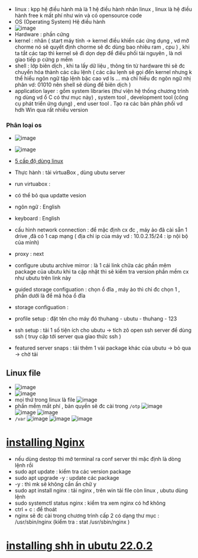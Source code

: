 - linux : kpp hệ điều hành mà là 1 hệ điều hành nhân linux , linux là hệ điều hành free k mất phí như win và có opensource code
- OS (Operating System) Hệ điều hành 
- ![image](https://user-images.githubusercontent.com/96046778/195279721-3eb54e85-c004-4776-b6dc-2bdeeb692ef0.png)
- Hardware : phần cứng
- kernel : nhân ( start máy tính -> kernel điều khiển các ứng dụng , vd mở chorme nó sẽ quyết định chorme sẽ đc dùng bao nhiêu ram , cpu ) , khi ta tắt các tap thì kernel sẽ đi dọn dẹp để điều phối tài nguyên , là nơi giao tiếp p cứng p mềm
- shell : lớp biên dịch , khi ta lấy dữ liệu , thông tin từ hardware thì sẽ đc chuyển hóa thành các câu lệnh ( các câu lẹnh sẽ gọi đến kernel nhưng k thể hiểu ngôn ngữ tập lệnh bậc cao vd ls ... mà chỉ hiểu đc ngôn ngữ nhị phân vd: 01010 nên shell sẽ dùng để biên dịch )
- application layer : gồm system libraries (thư viện hệ thống chương trình ng dùng vd ổ C có thư mục này) , system tool , development tool (công cụ phát triển ứng dụng) , end user tool . Tạo ra các bản phân phối vd hdh Win qua rất nhiều version

### Phân loại os

- ![image](https://user-images.githubusercontent.com/96046778/195282857-7263e51a-1c45-4472-a369-5933f71a1ed0.png)

- ![image](https://user-images.githubusercontent.com/96046778/195285655-92d74031-af4e-4a23-9d08-c81403b426fe.png)
- [5 cấp độ dùng linux](https://maximilianocontieri.com/explain-in-5-levels-of-difficulty-linux)

- Thực hành : tải virtuaBox , dùng ubutu server
- run virtuabox :
- có thể bỏ qua updatte vesion
- ngôn ngữ : English
- keyboard : English
- cấu hình network connection : để mặc định cx đc , máy ảo đã cài sẵn 1 drive ,đã có 1 cap mạng ( địa chỉ ip của máy vd : 10.0.2.15/24 : ip nội bộ của mình)
- proxy : next
- configure ubutu archive mirror : là 1 cái link chữa các phần mêm package của ubutu khi ta cập nhật thì sẽ kiểm tra version phần mềm cx như ubutu trên link này
- guided storage configuation : chọn ổ đĩa , máy ảo thì chỉ đc chọn 1 , phần dưới là để mã hóa ổ đĩa
- storage configuation :
- profile setup : đặt tên cho máy đó thuhang - ubutu - thuhang - 123
- ssh setup : tải 1 số tiện ích cho ubutu -> tích zô open ssh server để dùng ssh ( truy cập tới server qua giao thức ssh )
- featured server snaps : tải thêm 1 vài package khác của ubutu -> bỏ qua
  -> chờ tải

## Linux file

- ![image](https://user-images.githubusercontent.com/96046778/195316137-9faf42b9-dcb7-4d0e-823e-c2e2d80743e0.png)
- ![image](https://user-images.githubusercontent.com/96046778/195316513-abecd612-965c-492a-b6ff-8a65510a5481.png)
- mọi thứ trong linux là file
  ![image](https://user-images.githubusercontent.com/96046778/195319057-81c4a046-af4f-4de5-92da-7b5311ab2716.png)
- phần mềm mất phí , bản quyền sẽ đc cài trong `/otp`
  ![image](https://user-images.githubusercontent.com/96046778/195319260-ea44bf5f-5729-46bd-aeec-ab340c700fb9.png)  
  ![image](https://user-images.githubusercontent.com/96046778/195319541-6910af26-a96c-407f-b4dd-97b4ea63b7d9.png)
  ![image](https://user-images.githubusercontent.com/96046778/195319950-ac181d4b-166f-4f96-99a7-0320c35dfeb5.png)
- `/var`
  ![image](https://user-images.githubusercontent.com/96046778/195320494-b173dfe2-fc4f-474c-a205-1e630e648d28.png)
  ![image](https://user-images.githubusercontent.com/96046778/195321313-e50b4ff9-1087-41ac-91e3-49c36b7c2e16.png)
  ![image](https://user-images.githubusercontent.com/96046778/195321574-b0bb4ac8-075a-49c9-8d20-e70ba5b918b5.png)

# [installing Nginx](https://www.digitalocean.com/community/tutorials/how-to-install-nginx-on-ubuntu-20-04)

- nếu dùng destop thì mở terminal ra conf server thì mặc định là dòng lệnh rồi
- sudo apt update : kiểm tra các version package
- sudo apt upgrade -y : update các package
- -y : thì mk sẽ không cần ấn chữ y
- sudo apt install nginx : tải nginx , trên win tải file còn linux , ubutu dùng lệnh
- sudo systemctl status nginx : kiểm tra xem nginx có hđ không
- ctrl + c : để thoát
- nginx sẽ đc cài trong chương trình cấp 2 có dạng thư mục : /usr/sbin/nginx (kiểm tra : stat /usr/sbin/nginx )

# [installing shh in ubutu 22.0.2](https://linuxhint.com/enable-use-ssh-ubuntu/)
